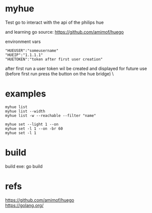 # myhue
Test go to interact with the api of the philips hue 

and learning go 
source: 
https://github.com/amimof/huego

environment vars 

```
"HUEUSER":"someusername"
"HUEIP":"1.1.1.1"
"HUETOKEN":"token after first user creation"
```

after first run a user token wil be created and displayed for future use \
(before first run press the button on the hue bridge) \

# examples 

```
myhue list
myhue list --width
myhue list -w --reachable --filter "name"

myhue set --light 1 --on
myhue set -l 1 --on -br 60
myhue set -l 1 
```
# build
build exe: 
go build
# refs
https://github.com/amimof/huego
\
https://golang.org/
